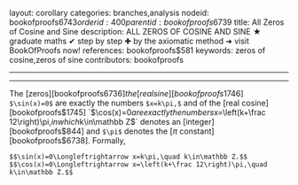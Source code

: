 layout: corollary
categories: branches,analysis
nodeid: bookofproofs$6743
orderid: 400
parentid: bookofproofs$6739
title: All Zeros of Cosine and Sine
description: ALL ZEROS OF COSINE AND SINE ★ graduate maths ✔ step by step ✚ by the axiomatic method ➜ visit BookOfProofs now!
references: bookofproofs$581
keywords: zeros of cosine,zeros of sine
contributors: bookofproofs

---


---

The [zeros][bookofproofs$6736] the [real sine][bookofproofs$1746] `$\sin(x)=0$` are exactly the numbers `$x=k\pi,$` and of the [real cosine][bookofproofs$1745] `$\cos(x)=0$` are exactly the numbers `$x=\left(k+\frac 12\right)\pi,$` in which `$k\in\mathbb Z$` denotes an [integer][bookofproofs$844] and `$\pi$` denotes the [$\pi$ constant][bookofproofs$6738]. Formally,

`$$\sin(x)=0\Longleftrightarrow x=k\pi,\quad k\in\mathbb Z.$$`
`$$\cos(x)=0\Longleftrightarrow x=\left(k+\frac 12\right)\pi,\quad k\in\mathbb Z.$$`
